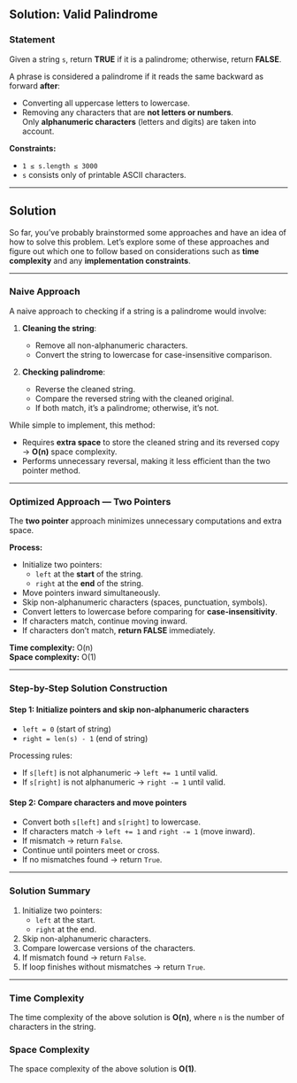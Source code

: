 ## Solution: Valid Palindrome

### Statement

Given a string `s`, return **TRUE** if it is a palindrome; otherwise, return **FALSE**.

A phrase is considered a palindrome if it reads the same backward as forward **after**:

- Converting all uppercase letters to lowercase.
- Removing any characters that are **not letters or numbers**.  
  Only **alphanumeric characters** (letters and digits) are taken into account.

**Constraints:**

- `1 ≤ s.length ≤ 3000`
- `s` consists only of printable ASCII characters.

---

## Solution

So far, you’ve probably brainstormed some approaches and have an idea of how to solve this problem. Let’s explore some of these approaches and figure out which one to follow based on considerations such as **time complexity** and any **implementation constraints**.

---

### Naive Approach

A naive approach to checking if a string is a palindrome would involve:

1. **Cleaning the string**:

   - Remove all non-alphanumeric characters.
   - Convert the string to lowercase for case-insensitive comparison.

2. **Checking palindrome**:
   - Reverse the cleaned string.
   - Compare the reversed string with the cleaned original.
   - If both match, it’s a palindrome; otherwise, it’s not.

While simple to implement, this method:

- Requires **extra space** to store the cleaned string and its reversed copy → **O(n)** space complexity.
- Performs unnecessary reversal, making it less efficient than the two pointer method.

---

### Optimized Approach — Two Pointers

The **two pointer** approach minimizes unnecessary computations and extra space.

**Process:**

- Initialize two pointers:
  - `left` at the **start** of the string.
  - `right` at the **end** of the string.
- Move pointers inward simultaneously.
- Skip non-alphanumeric characters (spaces, punctuation, symbols).
- Convert letters to lowercase before comparing for **case-insensitivity**.
- If characters match, continue moving inward.
- If characters don’t match, **return FALSE** immediately.

**Time complexity:** O(n)  
**Space complexity:** O(1)

---

### Step-by-Step Solution Construction

#### Step 1: Initialize pointers and skip non-alphanumeric characters

- `left = 0` (start of string)
- `right = len(s) - 1` (end of string)

Processing rules:

- If `s[left]` is not alphanumeric → `left += 1` until valid.
- If `s[right]` is not alphanumeric → `right -= 1` until valid.

#### Step 2: Compare characters and move pointers

- Convert both `s[left]` and `s[right]` to lowercase.
- If characters match → `left += 1` and `right -= 1` (move inward).
- If mismatch → return `False`.
- Continue until pointers meet or cross.
- If no mismatches found → return `True`.

---

### Solution Summary

1. Initialize two pointers:
   - `left` at the start.
   - `right` at the end.
2. Skip non-alphanumeric characters.
3. Compare lowercase versions of the characters.
4. If mismatch found → return `False`.
5. If loop finishes without mismatches → return `True`.

---

### Time Complexity

The time complexity of the above solution is **O(n)**, where `n` is the number of characters in the string.

### Space Complexity

The space complexity of the above solution is **O(1)**.
